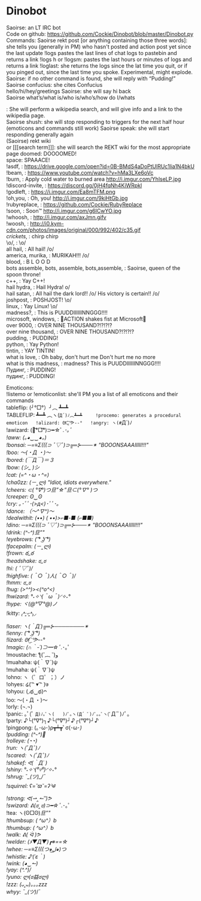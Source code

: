 # Dinobot
Saoirse: an LT IRC bot  
Code on github: https://github.com/Cockie/Dinobot/blob/master/Dinobot.py  
Commands:
Saoirse rekt post [or anything containing those three words]: she tells you (generally in PM) who hasn't posted and action post yet since the last update
!logs <integer> pastes the last <integer> lines of chat logs to pastebin and returns a link
!logs <float>h or !logs<float>m: pastes the last <float> hours or minutes of logs and returns a link
!loglast: she returns the logs since the lat time you quit, or if you pinged out, since the last time you spoke. Experimental, might explode.
Saoirse: if no other command is found, she will reply with “Pudding!”
Saoirse confucius: she cites Confucius  
hello/hi/hey/greetings Saoirse: she will say hi back  
Saoirse what’s/what is/who is/who’s/how do I/whats <search term>: She will perform a wikipedia search, and will give info and a link to the wikipedia page.  
Saoirse shush: she will stop responding to triggers for the next half hour (emoticons and commands still work)
Saoirse speak: she will start responding generally again  
(Saoirse) rekt wiki <search terms> or [[[search term]]]: she will search the REKT wiki for the most appropriate page
doomed: DOOOOMED!  
space: SPAAACE!  
!asdf, : https://drive.google.com/open?id=0B-BMdS4aDoPtUlRUc1lia1N4bkU  
!beam, : https://www.youtube.com/watch?v=hMa3LXe6oVc  
!burn, : Apply cold water to burned area http://i.imgur.com/YhlseLP.jpg  
!discord-invite, : https://discord.gg/0jH4fqNh4KiWRpkl  
!godleft, : https://i.imgur.com/Ea8mTFM.png  
!oh,you, : Oh, you! http://i.imgur.com/9kiHtGb.jpg  
!rubyreplace, : https://github.com/Cockie/RubyReplace  
!soon, : Soon™ http://i.imgur.com/g6ICwYO.jpg  
!whoosh, : http://i.imgur.com/axJmn.gifv  
!woosh, : http://i0.kym-cdn.com/photos/images/original/000/992/402/c35.gif  
*crickets*, : chirp chirp  
\o/, : \o/  
all hail, : All hail! /o/  
america, murika, : MURIKAH!!! /o/  
blood, : B L O O D  
bots assemble, bots, assemble, bots,assemble, : Saoirse, queen of the spoon throne!  
c++, : Yay C++!  
hail hydra, : Hail Hydra! o/  
hail satan, : All hail the dark lord!! /o/ His victory is certain!! /o/  
joshpost, : POSHJOST! \o/  
linux, : Yay Linux! \o/  
madness?, : This is PUUDDIIIIIINNGGG!!!!  
microsoft, windows, : ACTION shakes fist at Microsoft  
over 9000, : OVER NINE THOUSAND?!?!?!?  
over nine thousand, : OVER NINE THOUSAND?!?!?!?  
pudding, : PUDDING!  
python, : Yay Python!  
tintin, : YAY TINTIN!  
what is love, : Oh baby, don't hurt me
Don't hurt me no more  
what is this madness, : madness?
This
is
PUUDDIIIIIINNGGG!!!!  
Пудинг, : PUDDING!  
пудинг, : PUDDING!  
  
Emoticons:  
!listemo or !emoticonlist: she'll PM you a list of all emoticons and their commands  
tableflip: (╯°□°）╯︵ ┻━┻    
TABLEFLIP: ┻━┻ ︵ヽ(`Д´)ﾉ︵┻━┻    
!procemo: generates a procedural emoticon  
!alizard: ᘛ⁐̤ᕐᕗ--°  
!angry: ヽ(#`Д´)ﾉ  
!awizard: (｡͡°□͡°)⊃━☆ﾟ.*･｡ﾟ  
!aww: (｡◕‿‿◕｡)  
!bonsai: ─=≡Σ(((⊃ ﾟ▽ﾟ)⊃╔═⊱───✴  "BOOONSAAAIIIII!!!"  
!boo: 〜(・Д ・)〜  
!bored: (￣Д￣)＝３  
!bow: (シ_ _)シ  
!cat: (=^・ω・^=)  
!cha0zz: (－‸ლ) "Idiot, idiots everywhere."  
!cheers: ⊂( °∇°)つ旦”☆”旦⊂(°∇° )つ  
!creeper: ʘ‿ʘ  
!cry: ｡･ﾟﾟ･(>д<)･ﾟﾟ･｡  
!dance: （〜^∇^)〜  
!dealwithit: (•_•)
( •_•)>⌐■-■
(⌐■_■)  
!dino: ─=≡Σ(((⊃ ﾟ▽ﾟ)⊃╔═⊱───✴  "BOOONSAAAIIIII!!!"  
!drink: (^-^)_旦”"  
!eyebrows: ( ͡° ͜ʖ ͡°)  
!facepalm: (－‸ლ)  
!frown: ఠ_ఠ  
!headshake: ಠ_ಠ  
!hi: ( ﾟ▽ﾟ)/  
!highfive: \(＾○＾)人(＾○＾)/  
!hmm: ಠ_ಠ  
!hug: (>^_^)><(^o^<)  
!hwizard:  °˖✧◝(＾ω＾)◜✧˖°  
!hype: ヾ(@°▽°@)ノ  
!kitty: ₍˄·͈༝·͈˄₎◞  
!laser: ヽ(｀Д´)╔═⊱────────✴  
!lenny: ( ͡° ͜ʖ ͡°)  
!lizard: ᘛ⁐̤ᕐᕗ--°  
!magic: (∩｀-´)⊃━☆ﾟ.*･｡ﾟ  
!moustache: ƪ(˘︷ ˘)و  
!muahaha: ψ(｀∇´)ψ  
!muhaha: ψ(｀∇´)ψ  
!ohno:  ヽ（゜ロ゜；）ノ  
!ohyes: ໒( ͡ᵔ ▾ ͡ᵔ )७  
!ohyou: (◞థ‿థ)ᴖ  
!oo: 〜(・Д ・)〜  
!orly: (¬.¬)  
!panic: ｡ﾟ(ﾟ `Д)ﾉ｡ﾟヽ(   )ﾉﾟ｡ヽ(Д´ ﾟ)ﾉﾟ｡｡ﾟヽ(ﾟ`Д´ﾟ)ﾉﾟ｡  
!party: ♪└(°∇°)┐♪└(°∇°)┘♪┌(°∇°)┘♪  
!pingpong: (｡･ω･)ρ┳┷┳ﾟσ(･ω･*)  
!pudding: (^-^)_🍮  
!rolleye: (◔_◔)  
!run: ヽ(ﾟДﾟ)ﾉ  
!scared: ヽ(ﾟДﾟ)ﾉ  
!shakef: ᕙ(｀Д´ )  
!shiny: °˖✧◝(⁰▿⁰)◜✧˖°  
!shrug: ¯\_(ツ)_/¯  
!squirrel: ʕ=˘ϖ˘=ʔ༄  
!strong: ᕙ(⇀‸↼‶)ᕗ  
!swizard: ᕕ(ಠ‸ಠ)⊃━☆ﾟ.*･｡ﾟ  
!tea: ヽ(ʘ□ʘ)_旦”"  
!thumbsup: ( ^ω^）b  
!thumbup: ( ^ω^）b  
!walk: ᕕ( ᐛ )ᕗ  
!welder: (ﾒ▼Д▼)┏※==☆  
!whee: ─=≡Σ(((つ◕ل͜◕)つ  
!whistle: ♪(´ε｀)  
!wink: (◕‿↼)  
!yay: \(^.^)/  
!yuno: ლ(ಠ益ಠლ)  
!zzz: (ᴗ˳ᴗ)｡｡｡zzz  
whyy: ¯\_(ツ)_/¯  
